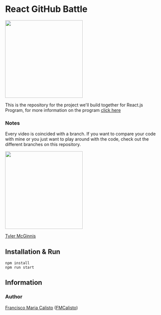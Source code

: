 # React GitHub Battle

<img src="https://cloud.githubusercontent.com/assets/2933430/21000144/6e6cfa86-bcd6-11e6-950c-149059841f19.png" width="250" align="center">

This is the repository for the project we'll build together for React.js Program, for more information on the program [click here](http://reactjsprogram.com)

### Notes

Every video is coincided with a branch. If you want to compare your code with mine or you just want to play around with the code, check out the different branches on this repository.

<img src="https://cloud.githubusercontent.com/assets/2933430/21000153/6e9fa846-bcd6-11e6-9e09-2e6bb868f71c.png" width="250" >

[Tyler McGinnis](https://twitter.com/tylermcginnis33)

## Installation & Run

```
npm install
npm run start
```

## Information

### Author

[Francisco Maria Calisto](http://franciscocalisto.me/) ([FMCalisto](https://github.com/FMCalisto))
